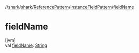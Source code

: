 //[shark](../../../../index.md)/[shark](../../index.md)/[ReferencePattern](../index.md)/[InstanceFieldPattern](index.md)/[fieldName](field-name.md)

# fieldName

[jvm]\
val [fieldName](field-name.md): [String](https://kotlinlang.org/api/latest/jvm/stdlib/kotlin/-string/index.html)
